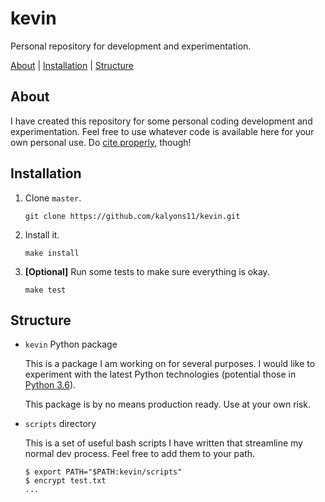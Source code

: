 # kevin
Personal repository for development and experimentation.

[About](#about) | [Installation](#installation) | [Structure](#structure)

## About

I have created this repository for some personal coding development and experimentation. Feel free to use whatever code is available here for your own personal use. Do [cite properly](https://integrity.mit.edu/handbook/writing-code), though!

## Installation

1.	Clone `master`.

	```
	git clone https://github.com/kalyons11/kevin.git
	```

2. Install it.

	```
	make install
	```

3. **[Optional]** Run some tests to make sure everything is okay.

	```
	make test
	```

## Structure

- `kevin` Python package

	This is a package I am working on for several purposes. I would like to experiment with the latest Python technologies (potential those in [Python 3.6](https://www.python.org/downloads/)).
	
	This package is by no means production ready. Use at your own risk.

- `scripts` directory

	This is a set of useful bash scripts I have written that streamline my normal dev process. Feel free to add them to your path.
	
	```
	$ export PATH="$PATH:kevin/scripts"
	$ encrypt test.txt
	...
	```
